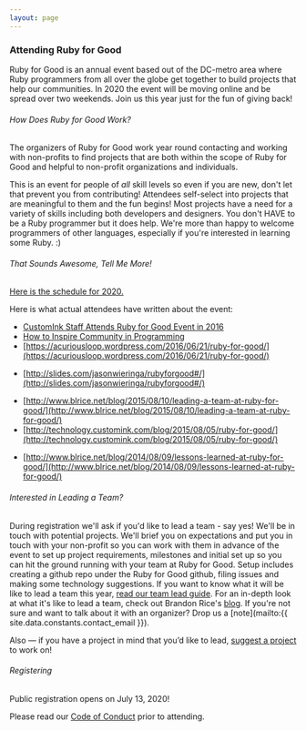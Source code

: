```yaml
---
layout: page
---
```

### Attending Ruby for Good

 Ruby for Good is an annual event based out of the DC-metro area where Ruby programmers from all over the globe get together to build projects that help our communities. In 2020 the event will be moving online and be spread over two weekends. Join us this year just for the fun of giving back!

###### How Does Ruby for Good Work?

The organizers of Ruby for Good work year round contacting and working with non-profits to find projects that are both within the scope of Ruby for Good and helpful to non-profit organizations and individuals.

This is an event for people of *all* skill levels so even if you are new, don't let that prevent you from contributing! Attendees self-select into projects that are meaningful to them and the fun begins! Most projects have a need for a variety of skills including both developers and designers. You don't HAVE to be a Ruby programmer but it does help. We're more than happy to welcome programmers of other languages, especially if you're interested in learning some Ruby. :)

###### That Sounds Awesome, Tell Me More!

[Here is the schedule for 2020.](/2020.html)

Here is what actual attendees have written about the event:

* [CustomInk Staff Attends Ruby for Good Event in 2016](http://technology.customink.com/blog/2016/06/23/ruby-for-good-2016/)
* [How to Inspire Community in Programming](https://blog.codeship.com/how-to-inspire-community-in-programming/)
* [https://acuriousloop.wordpress.com/2016/06/21/ruby-for-good/](https://acuriousloop.wordpress.com/2016/06/21/ruby-for-good/)
<!-- * [http://metalpolyglot.com/dev/ruby/ruby-for-good-retrospective/](http://metalpolyglot.com/dev/ruby/ruby-for-good-retrospective/) -->
* [http://slides.com/jasonwieringa/rubyforgood#/](http://slides.com/jasonwieringa/rubyforgood#/)
<!-- * [http://rolentle.com/ruby-for-good/](http://rolentle.com/ruby-for-good/) -->
* [http://www.blrice.net/blog/2015/08/10/leading-a-team-at-ruby-for-good/](http://www.blrice.net/blog/2015/08/10/leading-a-team-at-ruby-for-good/)
* [http://technology.customink.com/blog/2015/08/05/ruby-for-good/](http://technology.customink.com/blog/2015/08/05/ruby-for-good/)
<!-- * [http://alwaysbelearning.co/2014/08/05/ruby-for-good/](http://alwaysbelearning.co/2014/08/05/ruby-for-good/) -->
* [http://www.blrice.net/blog/2014/08/09/lessons-learned-at-ruby-for-good/](http://www.blrice.net/blog/2014/08/09/lessons-learned-at-ruby-for-good/)

###### Interested in Leading a Team?

During registration we'll ask if you'd like to lead a team - say yes! We'll be in touch with potential projects. We'll brief you on expectations and put you in touch with your non-profit so you can work with them in advance of the event to set up project requirements, milestones and initial set up so you can hit the ground running with your team at Ruby for Good. Setup includes creating a github repo under the Ruby for Good github, filing issues and making some technology suggestions. If you want to know what it will be like to lead a team this year, [read our team lead guide](/team-leads.html). For an in-depth look at what it's like to lead a team, check out Brandon Rice's [blog](http://www.blrice.net/blog/2015/08/10/leading-a-team-at-ruby-for-good/). If you're not sure and want to talk about it with an organizer? Drop us a [note](mailto:{{ site.data.constants.contact_email }}).

Also — if you have a project in mind that you’d like to lead, [suggest a project]({{site.data.constants.suggest_project}}) to work on!

###### Registering

Public registration opens on July 13, 2020!

<!--Tickets go on sale April 4, 2016.

During registration we ask if there's anything else you'd like us to know.  You can use this section to indicate that you'd like to room with a partner or friend who is also attending.  We will be sure to accommodate this when making the room assignments

Each year we offer a limited number of scholarship tickets but are unable to provide transportation funds. Criteria for selection includes the ability to get to the DC-area on your own, a documented financial need, and a short essay. Apply for a scholarship [here](https://docs.google.com/forms/d/1M3PJepMOZcqUcIN81Ju7YEeXpQKhYWnSWnmgeZTX33w/viewform#start=openform).-->

Please read our [Code of Conduct](/coc.html) prior to attending.
